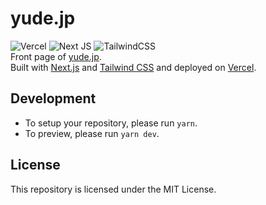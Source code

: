 # yude.jp
![Vercel](https://vercelbadge.vercel.app/api/yudejp/yude.jp?style=for-the-badge)
<img alt="Next JS" src="https://img.shields.io/badge/nextjs-%23000000.svg?style=for-the-badge&logo=next.js&logoColor=white"/>
<img alt="TailwindCSS" src="https://img.shields.io/badge/tailwindcss-%2338B2AC.svg?style=for-the-badge&logo=tailwind-css&logoColor=white"/>\
Front page of [yude.jp](https://yude.jp).\
Built with [Next.js](https://nextjs.org/) and [Tailwind CSS](https://tailwindcss.com/) and deployed on [Vercel](https://vercel.com).

## Development
* To setup your repository, please run `yarn`.
* To preview, please run `yarn dev`.

## License
This repository is licensed under the MIT License.
